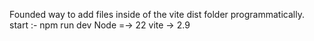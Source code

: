 Founded way to add files inside of the vite dist folder programmatically.
start :- npm run dev
Node =-> 22
vite -> 2.9
